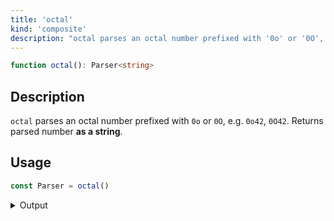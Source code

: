 ```yaml
---
title: 'octal'
kind: 'composite'
description: "octal parses an octal number prefixed with '0o' or '0O', e.g. '0o42', '0O42'. Returns parsed number as a string."
---
```


```typescript {{ withLineNumbers: false }}
function octal(): Parser<string>
```

## Description

`octal` parses an octal number prefixed with `0o` or `0O`, e.g. `0o42`, `0O42`. Returns parsed number **as a string**.

## Usage

```typescript
const Parser = octal()
```

<details>
  <summary>Output</summary>

  ### Success

  ```typescript
  run(Parser).with('0o42')

  {
    isOk: true,
    pos: 4,
    value: '0o42'
  }
  ```

  ### Failure

  ```typescript
  run(Parser).with('o42')

  {
    isOk: false,
    pos: 0,
    expected: 'octal number'
  }
  ```
</details>

